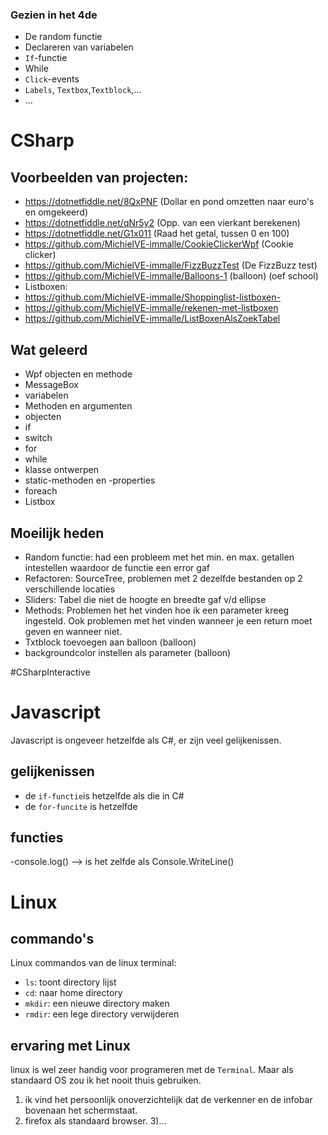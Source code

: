 ### Gezien in het 4de
- De random functie
- Declareren van variabelen
- `If`-functie
- While
- `Click`-events
- `Labels`, `Textbox`,`Textblock`,...
- ...

# CSharp
## Voorbeelden van projecten:
- https://dotnetfiddle.net/8QxPNF     (Dollar en pond omzetten naar euro's en omgekeerd)
- https://dotnetfiddle.net/qNr5y2     (Opp. van een vierkant berekenen)
- https://dotnetfiddle.net/G1x011     (Raad het getal, tussen 0 en 100)
- https://github.com/MichielVE-immalle/CookieClickerWpf     (Cookie clicker)
- https://github.com/MichielVE-immalle/FizzBuzzTest     (De FizzBuzz test)
- https://github.com/MichielVE-immalle/Balloons-1     (balloon) (oef school)
- Listboxen:
 - https://github.com/MichielVE-immalle/Shoppinglist-listboxen-
 - https://github.com/MichielVE-immalle/rekenen-met-listboxen
 - https://github.com/MichielVE-immalle/ListBoxenAlsZoekTabel

## Wat geleerd
- Wpf objecten en methode
- MessageBox
- variabelen
- Methoden en argumenten
- objecten
- if
- switch
- for
- while
- klasse ontwerpen
- static-methoden en -properties
- foreach
- Listbox

## Moeilijk heden
- Random functie: had een probleem met het min. en max. getallen intestellen waardoor de functie een error gaf
- Refactoren: SourceTree, problemen met 2 dezelfde bestanden op 2 verschillende locaties
- Sliders: Tabel die niet de hoogte en breedte gaf v/d ellipse
- Methods: Problemen het het vinden hoe ik een parameter kreeg ingesteld. Ook problemen met het vinden wanneer je een return moet geven en wanneer niet.
- Txtblock toevoegen aan balloon  (balloon)
- backgroundcolor instellen als parameter (balloon)

#CSharpInteractive

# Javascript

Javascript is ongeveer hetzelfde als C#, er zijn veel gelijkenissen.

## gelijkenissen
- de `if-functie`is hetzelfde als die in C#
- de `for-funcite` is hetzelfde

## functies
-console.log() --> is het zelfde als Console.WriteLine()


# Linux
## commando's
Linux commandos van de linux terminal:
- `ls`: toont directory lijst
- `cd`: naar home directory
- `mkdir`: een nieuwe directory maken
- `rmdir`: een lege directory verwijderen

## ervaring met Linux
linux is wel zeer handig voor programeren met de `Terminal`. 
Maar als standaard OS zou ik het nooit thuis gebruiken.
1) ik vind het persoonlijk onoverzichtelijk dat de verkenner en de infobar bovenaan het schermstaat.
2) firefox als standaard browser.
3)...
